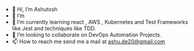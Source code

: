 - 👋 Hi, I’m Ashutosh
- 👀 I’m  
- 🌱 I’m currently learning react , AWS , Kubernetes and Test Frameworks like Jest and techniques like TDD.
- 💞️ I’m looking to collaborate on DevOps Automation Projects.
- 📫 How to reach me send me a mail at ashu.de20@gmail.com

<!---
Ashutoshc07/Ashutoshc07 is a ✨ special ✨ repository because its `README.md` (this file) appears on your GitHub profile.
You can click the Preview link to take a look at your changes.
--->
